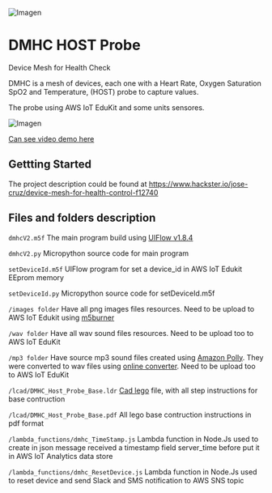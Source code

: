 
![Imagen](https://hackster.imgix.net/uploads/attachments/1351984/_7kodTbVLR5.blob?auto=compress%2Cformat&w=900&h=675&fit=min)

# DMHC HOST Probe
 Device Mesh for Health Check
 
 DMHC is a mesh of devices, each one with a Heart Rate, Oxygen Saturation SpO2 and Temperature, (HOST) probe to capture values.
 
 The probe using AWS IoT EduKit and some units sensores.
 
 ![Imagen](https://hackster.imgix.net/uploads/attachments/1351986/dmhc_block_diagram_UNn0r63bXc.png?auto=compress%2Cformat&w=1280&h=960&fit=max)

 
 [Can see video demo here](https://www.youtube.com/watch?v=ma2zLZVV3kU)
 
 
## Gettting Started
The project description could be found at 
 https://www.hackster.io/jose-cruz/device-mesh-for-health-control-f12740
 
 
 
## Files and folders description

```dmhcV2.m5f``` The main program build using [UIFlow v1.8.4](https://shop.m5stack.com/pages/uiflow)

```dmhcV2.py``` Micropython source code for main program 

```setDeviceId.m5f``` UIFlow program for set a device_id in AWS IoT Edukit EEprom memory

```setDeviceId.py``` Micropython source code for setDeviceId.m5f

```/images folder``` Have all png images files resources. Need to be upload to AWS IoT Edukit using [m5burner](https://shop.m5stack.com/pages/download) 

```/wav folder``` Have all wav sound files resources. Need to be upload too to AWS IoT EduKit

```/mp3 folder``` Have source mp3 sound files created using [Amazon Polly](https://aws.amazon.com/polly/?nc1=h_ls). They were converted to wav files using [online converter](https://www.online-convert.com/). Need to be upload too to AWS IoT EduKit

```/lcad/DMHC_Host_Probe_Base.ldr``` [Cad lego](http://www.melkert.net/LDCad) file, with all step instructions for base contruction 

```/lcad/DMHC_Host_Probe_Base.pdf``` All lego base contruction instructions in pdf format

```/lambda_functions/dmhc_TimeStamp.js``` Lambda function in Node.Js used to create in json message received a timestamp field server_time before put it in AWS IoT Analytics data store

```/lambda_functions/dmhc_ResetDevice.js``` Lambda function in Node.Js used to reset device and send Slack and SMS notification to AWS SNS topic

